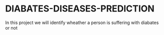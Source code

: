 # DIABATES-DISEASES-PREDICTION
In this project we will identify wheather a person is suffering with diabates or not
